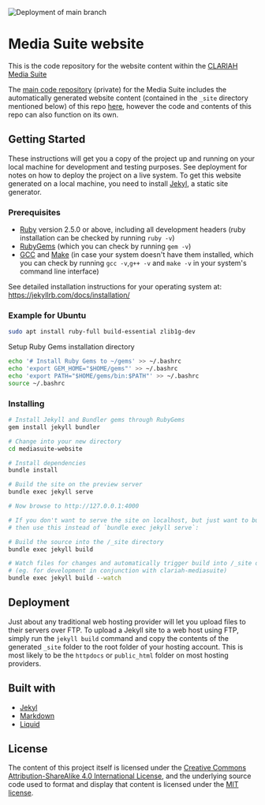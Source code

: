 ![Deployment of main branch](https://github.com/beeldengeluid/mediasuite-website/actions/workflows/main-branch.yml/badge.svg)
# Media Suite website

This is the code repository for the website content within the [CLARIAH Media Suite](https://mediasuite.clariah.nl)

The [main code repository](https://github.com/beeldengeluid/clariah-mediasuite) (private) for the Media Suite includes the automatically generated website content (contained in the `_site` directory mentioned below) of this repo [here](https://github.com/beeldengeluid/clariah-mediasuite/tree/master/src/website), however the code and contents of this repo can also function on its own.

## Getting Started

These instructions will get you a copy of the project up and running on your local machine for development and testing purposes. See deployment for notes on how to deploy the project on a live system. To get this website generated on a local machine, you need to install [Jekyl](https://jekyllrb.com/), a static site generator.

### Prerequisites

- [Ruby](https://www.ruby-lang.org/en/downloads/) version 2.5.0 or above, including all development headers (ruby installation can be checked by running `ruby -v`)
- [RubyGems](https://rubygems.org/pages/download) (which you can check by running `gem -v`)
- [GCC](https://gcc.gnu.org/install/) and [Make](https://www.gnu.org/software/make/) (in case your system doesn't have them installed, which you can check by running `gcc -v`,`g++ -v`  and `make -v` in your system's command line interface)

See detailed installation instructions for your operating system at: https://jekyllrb.com/docs/installation/

### Example for Ubuntu

```sh
sudo apt install ruby-full build-essential zlib1g-dev
```

Setup Ruby Gems installation directory

```sh
echo '# Install Ruby Gems to ~/gems' >> ~/.bashrc
echo 'export GEM_HOME="$HOME/gems"' >> ~/.bashrc
echo 'export PATH="$HOME/gems/bin:$PATH"' >> ~/.bashrc
source ~/.bashrc
```

### Installing

```sh
# Install Jekyll and Bundler gems through RubyGems
gem install jekyll bundler

# Change into your new directory
cd mediasuite-website

# Install dependencies
bundle install

# Build the site on the preview server
bundle exec jekyll serve

# Now browse to http://127.0.0.1:4000

# If you don't want to serve the site on localhost, but just want to build the site and watch for changes,
# then use this instead of `bundle exec jekyll serve`:

# Build the source into the /_site directory
bundle exec jekyll build

# Watch files for changes and automatically trigger build into /_site directory
# (eg. for development in conjunction with clariah-mediasuite)
bundle exec jekyll build --watch
```

## Deployment

Just about any traditional web hosting provider will let you upload files to their servers over FTP. To upload a Jekyll site to a web host using FTP, simply run the `jekyll build` command and copy the contents of the generated `_site` folder to the root folder of your hosting account. This is most likely to be the `httpdocs` or `public_html` folder on most hosting providers.

## Built with

* [Jekyl](https://jekyllrb.com/)
* [Markdown](https://daringfireball.net/projects/markdown/)
* [Liquid](https://shopify.github.io/liquid/)

## License

The content of this project itself is licensed under the [Creative Commons Attribution-ShareAlike 4.0 International License](http://creativecommons.org/licenses/by-sa/4.0/), and the underlying source code used to format and display that content is licensed under the [MIT license](LICENSE.md).

